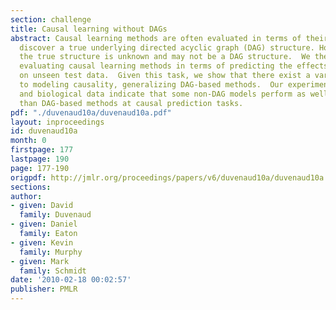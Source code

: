 ```yaml
---
section: challenge
title: Causal learning without DAGs
abstract: Causal learning methods are often evaluated in terms of their ability to
  discover a true underlying directed acyclic graph (DAG) structure. However, in general
  the true structure is unknown and may not be a DAG structure.  We therefore consider
  evaluating causal learning methods in terms of predicting the effects of interventions
  on unseen test data.  Given this task, we show that there exist a variety of approaches
  to modeling causality, generalizing DAG-based methods.  Our experiments on synthetic
  and biological data indicate that some non-DAG models perform as well or better
  than DAG-based methods at causal prediction tasks.
pdf: "./duvenaud10a/duvenaud10a.pdf"
layout: inproceedings
id: duvenaud10a
month: 0
firstpage: 177
lastpage: 190
page: 177-190
origpdf: http://jmlr.org/proceedings/papers/v6/duvenaud10a/duvenaud10a.pdf
sections: 
author:
- given: David
  family: Duvenaud
- given: Daniel
  family: Eaton
- given: Kevin
  family: Murphy
- given: Mark
  family: Schmidt
date: '2010-02-18 00:02:57'
publisher: PMLR
---
```

